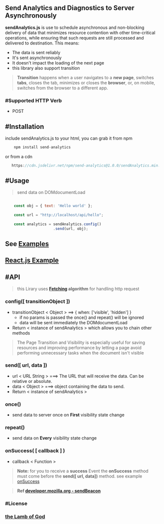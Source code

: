 
## Send Analytics and Diagnostics to Server Asynchronously

__sendAnalytics.js__ is use to schedule asynchronous and non-blocking delivery of data that minimizes resource contention with other time-critical operations, while ensuring that such requests are still processed and delivered to destination.
 This means:

  * The data is sent reliably
  * It's sent asynchronously
  * It doesn't impact the loading of the next page
  * this library also support transition

> __Transition__ happens when a user navigates to a __new page__, switches __tabs__, closes the tab, minimizes or closes the __browser__, or, on mobile, switches from the browser to a different app. 
  
### #Supported HTTP Verb
* POST

## #Installation
include sendAnalytics.js to your html, you can grab it from npm

``` js
    npm install send-analytics
```
or from a cdn
``` js
   https://cdn.jsdelivr.net/npm/send-analytics@1.0.0/sendAnalytics.min.js
```

## #Usage

> send data on DOMdocumentLoad
``` js 
    
    const obj = { text: 'Hello world' };
    
    const url = "http://localhost/api/hello";
    
    const analytics = sendAnalytics.config()
                      .send(url, obj);
```
## See [Examples](https://github.com/vwedesam/send-analytics/tree/main/examples)
## [React.js Example](https://github.com/vwedesam/send-analytics/blob/main/examples/with%20Js%20Framework.md)

## #API

> this Lirary uses __[Fetching](https://fetch.spec.whatwg.org/#concept-fetch) algorithm__ for handling http request

### config([ transitionObject ])

  * transitionObject < Object >  ==> { when: ['visible', 'hidden'] }
     * if no params is passed the once() and repeat() will be ignored     
     * data will be sent immediately the DOMdocumentLoad 
  * Return < instance of sendAnalytics > which allows you to chain other methods

> The Page Transition and Visibility is especially useful for saving resources and improving performance by letting a page avoid performing unnecessary tasks when the document isn't visible
  
### send([ url, data ])

  * url < URL String >  ===> The URL that will receive the data. Can be relative or absolute.
  * data < Object >   ===> object containing the data to send.
  * Return < instance of sendAnalytics > 
  
### once() 
  * send data to server once on __First__ visibility state change 
 
### repeat()
  * send data on __Every__ visibility state change

### onSuccess( [ callback ] )
  * callback < Function >
> __Note:__ for you to receive a __success__ Event the __onSuccess__ method must come before the __send([ url, data])__ method.
> see example [onSuccess](https://github.com/vwedesam/send-analytics/blob/main/examples/onSuccess.md)
  
> __Ref  [developer.mozilla.org - sendBeacon](https://developer.mozilla.org/en-US/docs/Web/API/Navigator/sendBeacon)__

### #License
### [the Lamb of God](https://www.ligonier.org/blog/jesus-christ-lamb-god/)
